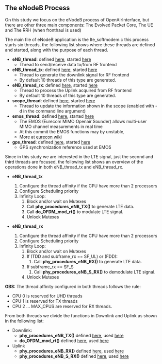 ## The eNodeB Process

On this study we focus on the eNodeB process of OpenAirInterface, but there are other three main components: The Evolved Packet Core, The UE and The RRH (when fronthaul is used)

The main file of eNodeB application is the lte_softmodem.c this process starts six threads, the following list shows where these threads are defined and started, along with the purpose of each thread.

* **eNB_thread**: defined [here](https://gitlab.eurecom.fr/oai/openairinterface5g/blob/master/targets/RT/USER/lte-softmodem.c#L1770), started [here](https://gitlab.eurecom.fr/oai/openairinterface5g/blob/master/targets/RT/USER/lte-softmodem.c#L3750)
	* Thread to send/receive data to/from RF frontend
* **eNB_thread_tx**: defined [here](https://gitlab.eurecom.fr/oai/openairinterface5g/blob/master/targets/RT/USER/lte-softmodem.c#L1064), started [here](https://gitlab.eurecom.fr/oai/openairinterface5g/blob/master/targets/RT/USER/lte-softmodem.c#L1641)
	* Thread to generate the downlink signal for RF frontend
	* By default 10 threads of this type are generated.
* **eNB_thread_rx**: defined [here](https://gitlab.eurecom.fr/oai/openairinterface5g/blob/master/targets/RT/USER/lte-softmodem.c#L1367), started [here](https://gitlab.eurecom.fr/oai/openairinterface5g/blob/master/targets/RT/USER/lte-softmodem.c#L1642)
	* Thread to process the Uplink acquired from RF frontend
	* By default 10 threads of this type are generated.
* **scope_thread**: defined [here](https://gitlab.eurecom.fr/oai/openairinterface5g/blob/master/targets/RT/USER/lte-softmodem.c#L550), started [here](https://gitlab.eurecom.fr/oai/openairinterface5g/blob/master/targets/RT/USER/lte-softmodem.c#L3666)
	* Thread to update the information shown in the scope (enabled with -d in the command line argument)
* **emos_thread**: defined [here](https://gitlab.eurecom.fr/oai/openairinterface5g/blob/master/targets/RT/USER/lte-softmodem.c#L719), started [here](https://gitlab.eurecom.fr/oai/openairinterface5g/blob/master/targets/RT/USER/lte-softmodem.c#L3677)
	* The EMOS (Eurecom MIMO Openair Sounder) allows multi-user MIMO channel measurements in real time
	* At this commit the EMOS functions may by unstable,
	* More at [eurecon wiki](https://twiki.eurecom.fr/twiki/bin/view/OpenAirInterface/EurecomMimoOpenairSounder)
* **gps_thread**: defined [here](https://gitlab.eurecom.fr/oai/openairinterface5g/blob/master/targets/RT/USER/lte-softmodem.c#L649), started [here](https://gitlab.eurecom.fr/oai/openairinterface5g/blob/master/targets/RT/USER/lte-softmodem.c#L3679)
	* GPS synchronization reference used at EMOS

Since in this study we are interested in the LTE signal, just the second and third threads are focused, the following list shows an overview of the operations done in both eNB_thread_tx and eNB_thread_rx.

* **eNB_thread_tx**
	1. Configure the thread affinity if the CPU have more than 2 processors
	2. Configure Scheduling priority
	3. Infinity Loop:
		1. Block and/or wait on Mutexes
		2. Call **phy_procedures_eNB_TX()** to generate LTE data.
		3. Call **do_OFDM_mod_rt()** to modulate LTE signal.
		4. Unlock Mutexes

* **eNB_thread_rx**
	1. Configure the thread affinity if the CPU have more than 2 processors
	2. Configure Scheduling priority
	3. Infinity Loop:
		1. Block and/or wait on Mutexes
		2. If (TDD and subframe_rx == SF_UL) or (FDD):
			1. Call **phy_procedures_eNB_RX()** to generate LTE data.
		3. If subframe_rx == SF_S
			1. Call **phy_procedures_eNB_S_RX()** to demodulate LTE signal.
		4. Unlock Mutexes


**OBS:** The thread affinity configured in both threads follows the rule:
* CPU 0 is reserved for UHD threads
* CPU 1 is reserved for TX threads
* CPU 2 ... MAX_CPUS are reserved for RX threads.

From both threads we divide the functions in Downlink and Uplink as shown in the following list:

* Downlink:
	* **phy_procedures_eNB_TX()** defined [here](https://gitlab.eurecom.fr/oai/openairinterface5g/blob/master/openair1/SCHED/phy_procedures_lte_eNb.c#L517), used [here](https://gitlab.eurecom.fr/oai/openairinterface5g/blob/master/targets/RT/USER/lte-softmodem.c#L1255)
	* **do_OFDM_mod_rt()** defined [here](https://gitlab.eurecom.fr/oai/openairinterface5g/blob/master/targets/RT/USER/lte-softmodem.c#L947), used [here](https://gitlab.eurecom.fr/oai/openairinterface5g/blob/master/targets/RT/USER/lte-softmodem.c#L1273)
* Uplink
	* **phy_procedures_eNB_RX()** defined [here](https://gitlab.eurecom.fr/oai/openairinterface5g/blob/master/openair1/SCHED/phy_procedures_lte_eNb.c#L2671), used [here](https://gitlab.eurecom.fr/oai/openairinterface5g/blob/master/targets/RT/USER/lte-softmodem.c#L1541)
	* **phy_procedures_eNB_S_RX()** defined [here](https://gitlab.eurecom.fr/oai/openairinterface5g/blob/master/openair1/SCHED/phy_procedures_lte_eNb.c#L293), used [here](https://gitlab.eurecom.fr/oai/openairinterface5g/blob/master/targets/RT/USER/lte-softmodem.c#L1545)
